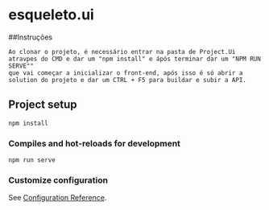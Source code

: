 # esqueleto.ui

##Instruções
```
Ao clonar o projeto, é necessário entrar na pasta de Project.Ui atravpes do CMD e dar um "npm install" e ápós terminar dar um "NPM RUN SERVE""
que vai começar a inicializar o front-end, após isso é só abrir a solution do projeto e dar um CTRL + F5 para buildar e subir a API.
```

## Project setup
```
npm install
```

### Compiles and hot-reloads for development
```
npm run serve
```


### Customize configuration
See [Configuration Reference](https://cli.vuejs.org/config/).

